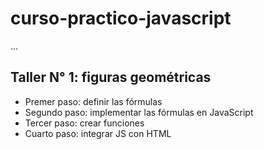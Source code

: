 # curso-practico-javascript

...

## Taller N° 1: figuras geométricas

- Premer paso: definir las fórmulas
- Segundo paso: implementar las fórmulas en JavaScript
- Tercer paso: crear funciones
- Cuarto paso: integrar JS con HTML